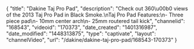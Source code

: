 {
    "title": "Dakine Taj Pro Pad",
    "description": "Check out 360\u00b0 views of the 2013 Taj Pro Pad in Black Smoke.\nTaj Pro Pad Features:\n- Three piece pad\n- 10mm center arch\n- 25mm routered tail kick",
    "channelid": "168543",
    "videoid": "170373",
    "date_created": "1401316987",
    "date_modified": "1448313875",
    "type": "captivate",
    "layout": "channelVideo",
    "url": "\/dakine\/dakine-taj-pro-pad\/168543-170373"
}